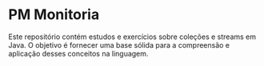 # PM Monitoria

Este repositório contém estudos e exercícios sobre coleções e streams em Java. O objetivo é fornecer uma base sólida para a compreensão e aplicação desses conceitos na linguagem.
